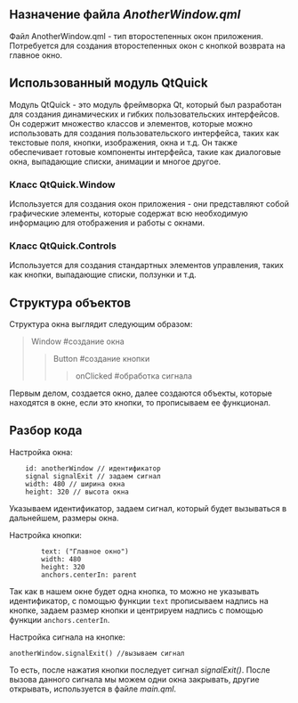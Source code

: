 ## Назначение файла _AnotherWindow.qml_
Файл AnotherWindow.qml - тип второстепенных окон приложения. Потребуется для создания второстепенных окон с кнопкой возврата на главное окно.
## Использованный модуль QtQuick
Модуль QtQuick - это модуль фреймворка Qt, который был разработан для создания динамических и гибких пользовательских интерфейсов. Он содержит множество классов и элементов, 
которые можно использовать для создания пользовательского интерфейса, таких как текстовые поля, кнопки, изображения, окна и т.д. Он также 
обеспечивает готовые компоненты интерфейса, такие как диалоговые окна, выпадающие списки, анимации и многое другое.

### Класс QtQuick.Window
Используется для создания окон приложения - они представляют собой графические элементы, которые содержат всю необходимую информацию для отображения и работы с окнами.
### Класс QtQuick.Controls
Используется для создания стандартных элементов управления, таких как кнопки, выпадающие списки, ползунки и т.д.
## Структура объектов
Структура окна выглядит следующим образом:
> Window #создание окна
>> Button #создание кнопки
>>> onClicked #обработка сигнала

Первым делом, создается окно, далее создаются объекты, которые находятся в окне, если это кнопки, то прописываем ее функционал.
## Разбор кода
Настройка окна:
```
    id: anotherWindow // идентификатор
    signal signalExit // задаем сигнал
    width: 480 // ширина окна
    height: 320 // высота окна
```
Указываем идентификатор, задаем сигнал, который будет вызываться в дальнейшем, размеры окна.

Настройка кнопки:
```
        text: ("Главное окно")
        width: 480
        height: 320
        anchors.centerIn: parent
```
Так как в нашем окне будет одна кнопка, то можно не указывать идентификатор, с помощью функции `text` прописываем надпись на кнопке, задаем размер кнопки и центрируем надпись с помощью функции `anchors.centerIn`.

Настройка сигнала на кнопке:
```
anotherWindow.signalExit() //вызываем сигнал
```
То есть, после нажатия кнопки последует сигнал _signalExit()_. После вызова данного сигнала мы можем одни окна закрывать, другие открывать, используется в файле _main.qml_.